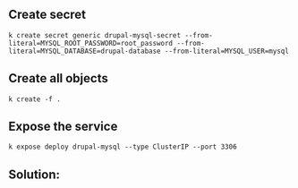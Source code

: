 ## Create secret
```
k create secret generic drupal-mysql-secret --from-literal=MYSQL_ROOT_PASSWORD=root_password --from-literal=MYSQL_DATABASE=drupal-database --from-literal=MYSQL_USER=mysql
```

## Create all objects
```
k create -f .
```

## Expose the service
```
k expose deploy drupal-mysql --type ClusterIP --port 3306
```

## Solution: 